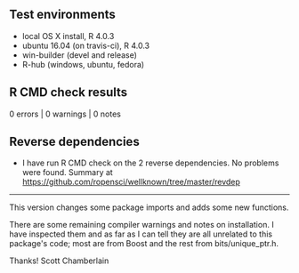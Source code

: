 ## Test environments

* local OS X install, R 4.0.3
* ubuntu 16.04 (on travis-ci), R 4.0.3
* win-builder (devel and release)
* R-hub (windows, ubuntu, fedora)

## R CMD check results

0 errors | 0 warnings | 0 notes

## Reverse dependencies

* I have run R CMD check on the 2 reverse dependencies. No problems were
found. Summary at <https://github.com/ropensci/wellknown/tree/master/revdep>

--------

This version changes some package imports and adds some new functions.

There are some remaining compiler warnings and notes on installation. I have inspected them and as far as I can tell they are all unrelated to this package's code; most are from Boost and the rest from bits/unique_ptr.h.

Thanks!
Scott Chamberlain
